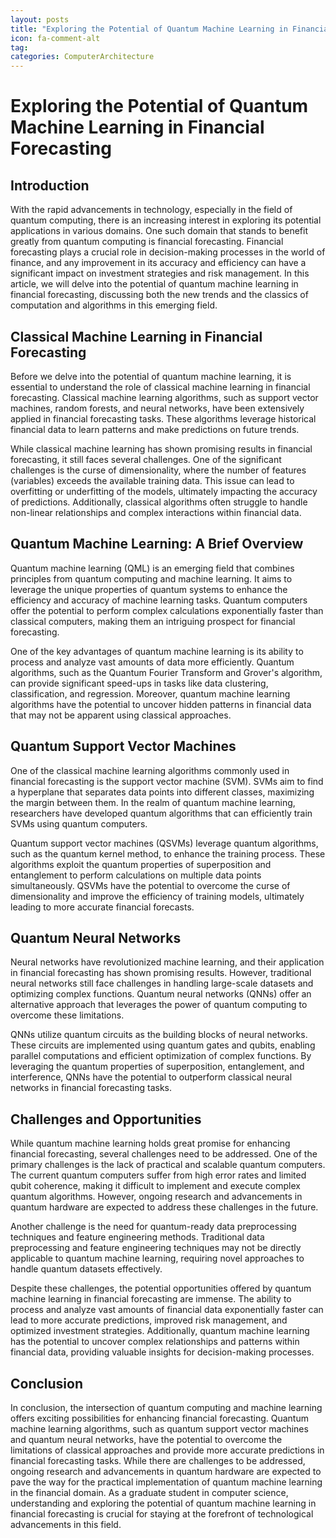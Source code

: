 ```yaml
---
layout: posts
title: "Exploring the Potential of Quantum Machine Learning in Financial Forecasting"
icon: fa-comment-alt
tag:      
categories: ComputerArchitecture
---
```



# Exploring the Potential of Quantum Machine Learning in Financial Forecasting

## Introduction

With the rapid advancements in technology, especially in the field of quantum computing, there is an increasing interest in exploring its potential applications in various domains. One such domain that stands to benefit greatly from quantum computing is financial forecasting. Financial forecasting plays a crucial role in decision-making processes in the world of finance, and any improvement in its accuracy and efficiency can have a significant impact on investment strategies and risk management. In this article, we will delve into the potential of quantum machine learning in financial forecasting, discussing both the new trends and the classics of computation and algorithms in this emerging field.

## Classical Machine Learning in Financial Forecasting

Before we delve into the potential of quantum machine learning, it is essential to understand the role of classical machine learning in financial forecasting. Classical machine learning algorithms, such as support vector machines, random forests, and neural networks, have been extensively applied in financial forecasting tasks. These algorithms leverage historical financial data to learn patterns and make predictions on future trends.

While classical machine learning has shown promising results in financial forecasting, it still faces several challenges. One of the significant challenges is the curse of dimensionality, where the number of features (variables) exceeds the available training data. This issue can lead to overfitting or underfitting of the models, ultimately impacting the accuracy of predictions. Additionally, classical algorithms often struggle to handle non-linear relationships and complex interactions within financial data.

## Quantum Machine Learning: A Brief Overview

Quantum machine learning (QML) is an emerging field that combines principles from quantum computing and machine learning. It aims to leverage the unique properties of quantum systems to enhance the efficiency and accuracy of machine learning tasks. Quantum computers offer the potential to perform complex calculations exponentially faster than classical computers, making them an intriguing prospect for financial forecasting.

One of the key advantages of quantum machine learning is its ability to process and analyze vast amounts of data more efficiently. Quantum algorithms, such as the Quantum Fourier Transform and Grover's algorithm, can provide significant speed-ups in tasks like data clustering, classification, and regression. Moreover, quantum machine learning algorithms have the potential to uncover hidden patterns in financial data that may not be apparent using classical approaches.

## Quantum Support Vector Machines

One of the classical machine learning algorithms commonly used in financial forecasting is the support vector machine (SVM). SVMs aim to find a hyperplane that separates data points into different classes, maximizing the margin between them. In the realm of quantum machine learning, researchers have developed quantum algorithms that can efficiently train SVMs using quantum computers.

Quantum support vector machines (QSVMs) leverage quantum algorithms, such as the quantum kernel method, to enhance the training process. These algorithms exploit the quantum properties of superposition and entanglement to perform calculations on multiple data points simultaneously. QSVMs have the potential to overcome the curse of dimensionality and improve the efficiency of training models, ultimately leading to more accurate financial forecasts.

## Quantum Neural Networks

Neural networks have revolutionized machine learning, and their application in financial forecasting has shown promising results. However, traditional neural networks still face challenges in handling large-scale datasets and optimizing complex functions. Quantum neural networks (QNNs) offer an alternative approach that leverages the power of quantum computing to overcome these limitations.

QNNs utilize quantum circuits as the building blocks of neural networks. These circuits are implemented using quantum gates and qubits, enabling parallel computations and efficient optimization of complex functions. By leveraging the quantum properties of superposition, entanglement, and interference, QNNs have the potential to outperform classical neural networks in financial forecasting tasks.

## Challenges and Opportunities

While quantum machine learning holds great promise for enhancing financial forecasting, several challenges need to be addressed. One of the primary challenges is the lack of practical and scalable quantum computers. The current quantum computers suffer from high error rates and limited qubit coherence, making it difficult to implement and execute complex quantum algorithms. However, ongoing research and advancements in quantum hardware are expected to address these challenges in the future.

Another challenge is the need for quantum-ready data preprocessing techniques and feature engineering methods. Traditional data preprocessing and feature engineering techniques may not be directly applicable to quantum machine learning, requiring novel approaches to handle quantum datasets effectively.

Despite these challenges, the potential opportunities offered by quantum machine learning in financial forecasting are immense. The ability to process and analyze vast amounts of financial data exponentially faster can lead to more accurate predictions, improved risk management, and optimized investment strategies. Additionally, quantum machine learning has the potential to uncover complex relationships and patterns within financial data, providing valuable insights for decision-making processes.

## Conclusion

In conclusion, the intersection of quantum computing and machine learning offers exciting possibilities for enhancing financial forecasting. Quantum machine learning algorithms, such as quantum support vector machines and quantum neural networks, have the potential to overcome the limitations of classical approaches and provide more accurate predictions in financial forecasting tasks. While there are challenges to be addressed, ongoing research and advancements in quantum hardware are expected to pave the way for the practical implementation of quantum machine learning in the financial domain. As a graduate student in computer science, understanding and exploring the potential of quantum machine learning in financial forecasting is crucial for staying at the forefront of technological advancements in this field.